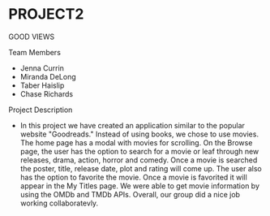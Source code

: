 # PROJECT2
GOOD VIEWS 
 


Team Members
- Jenna Currin 
- Miranda DeLong
- Taber Haislip
- Chase Richards 

Project Description
- In this project we have created an application similar to the popular website "Goodreads." Instead of using books, we chose to use movies. The home page has a modal with movies for scrolling. On the Browse page, the user has the option to search for a movie or leaf through new releases, drama, action, horror and comedy. Once a movie is searched the poster, title, release date, plot and rating will come up. The user also has the option to favorite the movie. Once a movie is favorited it will appear in the My Titles page. We were able to get movie information by using the OMDb and TMDb APIs. Overall, our group did a nice job working collaboratevly.


